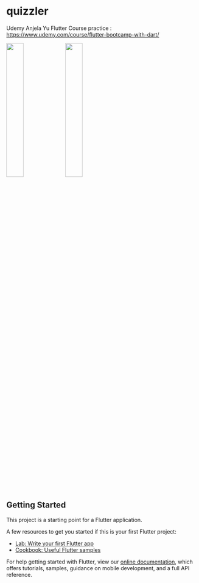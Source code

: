# quizzler

Udemy Anjela Yu Flutter Course practice : 
https://www.udemy.com/course/flutter-bootcamp-with-dart/

<img src = "https://user-images.githubusercontent.com/44460028/154958585-56c3b68e-e54b-4ada-b596-c362fcbd388d.png" width="30%" height="30%"> <img src = "https://user-images.githubusercontent.com/44460028/154958654-af537cf3-6418-4bba-a3f1-af4639156477.png" width="30%" height="30%">

## Getting Started

This project is a starting point for a Flutter application.

A few resources to get you started if this is your first Flutter project:

- [Lab: Write your first Flutter app](https://flutter.dev/docs/get-started/codelab)
- [Cookbook: Useful Flutter samples](https://flutter.dev/docs/cookbook)

For help getting started with Flutter, view our
[online documentation](https://flutter.dev/docs), which offers tutorials,
samples, guidance on mobile development, and a full API reference.
